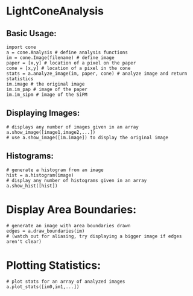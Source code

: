 # LightConeAnalysis

## Basic Usage:
```
import cone
a = cone.Analysis # define analysis functions
im = cone.Image(filename) # define image
paper = [x,y] # location of a pixel on the paper
cone = [x,y] # location of a pixel in the cone
stats = a.analyze_image(im, paper, cone) # analyze image and return statistics
im.image # the original image
im.im_pap # image of the paper
im.im_sipm # image of the SiPM
```

## Displaying Images:
```
# displays any number of images given in an array
a.show_image([image1,image2,...])
# use a.show_image([im.image]) to display the original image
```

## Histograms:
```
# generate a histogram from an image
hist = a.histogram(image)
# display any number of histograms given in an array
a.show_hist([hist])
```

# Display Area Boundaries:
```
# generate an image with area boundaries drawn
edges = a.draw_boundaries(im)
# (watch out for aliasing, try displaying a bigger image if edges aren't clear)
```

# Plotting Statistics:
```
# plot stats for an array of analyzed images
a.plot_stats([im0,im1,...])
```
